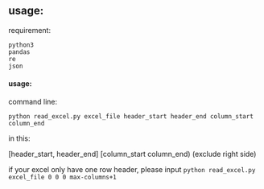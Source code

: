 ## usage:
requirement:
```
python3
pandas
re
json
```

#### usage:
command line:

`python read_excel.py excel_file header_start header_end column_start column_end`

in this:

[header_start, header_end]
[column_start column_end) (exclude right side)

if your excel only have one row header,
please input `python read_excel.py excel_file 0 0 0 max-columns+1`
